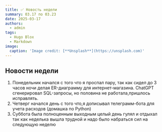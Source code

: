 ```yaml
---
title: ✅ Новость недели 
summary: 03.17 по 03.23
date: 2025-03-17
authors:
  - admin
tags:
  - Hugo Blox
  - Markdown
image:
  caption: 'Image credit: [**Unsplash**](https://unsplash.com)'
---
```


## Новости недели 

1. Понедельник начался с того что я проспал пару, так как сидел до 3 часов ночи делая ER-диаграмму для интернет-магазина. ChatGPT сгенерировал SQL-запросы, но половина не работала,пришлось исправлять.
2. Четверг  начался день с того что,я дописывал телеграмм-бота для учета расходов (домашка по Python)
3. Суббота была полноценным выходным целый день гулял и отдыхал так как неделька вышла трудной и надо было набраться сил на следующую неделю



